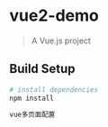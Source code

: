 # vue2-demo

> A Vue.js project

## Build Setup

``` bash
# install dependencies
npm install

vue多页面配置

